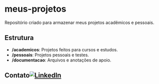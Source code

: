 # meus-projetos
Repositório criado para armazenar meus projetos acadêmicos e pessoais.

## Estrutura
- **/academicos**: Projetos feitos para cursos e estudos.
- **/pessoais**: Projetos pessoais e testes.
- **/documentacao**: Arquivos e anotações de apoio.
## Contato[![LinkedIn](https://img.shields.io/badge/LinkedIn-blue?style=for-the-badge&logo=linkedin&logoColor=white)](https://www.linkedin.com/in/adriano-silva-9714751ba/)
